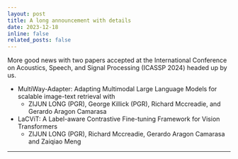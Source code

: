 ```yaml
---
layout: post
title: A long announcement with details
date: 2023-12-18
inline: false
related_posts: false
---
```


More good news with two papers accepted at the International Conference on Acoustics, Speech, and Signal Processing (ICASSP 2024) headed up by us.
 - MultiWay-Adapter: Adapting Multimodal Large Language Models for scalable image-text retrieval with
     - ZIJUN LONG (PGR), George Killick (PGR), Richard Mccreadie, and Gerardo Aragon Camarasa
 - LaCViT: A Label-aware Contrastive Fine-tuning Framework for Vision Transformers
     - ZIJUN LONG (PGR), Richard Mccreadie, Gerardo Aragon Camarasa and Zaiqiao Meng

---
